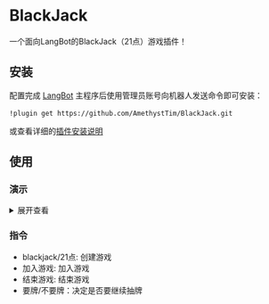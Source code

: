 # BlackJack

一个面向LangBot的BlackJack（21点）游戏插件！

## 安装

配置完成 [LangBot](https://github.com/RockChinQ/LangBot) 主程序后使用管理员账号向机器人发送命令即可安装：

```
!plugin get https://github.com/AmethystTim/BlackJack.git
```
或查看详细的[插件安装说明](https://docs.langbot.app/plugin/plugin-intro.html#%E6%8F%92%E4%BB%B6%E7%94%A8%E6%B3%95)

## 使用

### 演示

<details>

<summary>展开查看</summary>

![alt text](./images/readme.jpg)

</details>

### 指令

- blackjack/21点: 创建游戏
- 加入游戏: 加入游戏
- 结束游戏: 结束游戏
- 要牌/不要牌：决定是否要继续抽牌